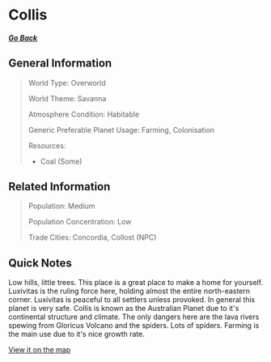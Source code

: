# Collis

##### [Go Back](/wiki/space#planets)

## General Information

> World Type: Overworld
>
> World Theme: Savanna
>
> Atmosphere Condition: Habitable
>
> Generic Preferable Planet Usage: Farming, Colonisation
>
> Resources:
> - Coal (Some)

## Related Information

> Population: Medium
>
> Population Concentration: Low
>
> Trade Cities: Concordia, Collost (NPC)

## Quick Notes

Low hills, little trees. This place is a great place to make a home for yourself. Luxivitas is the ruling force here, holding almost the entire north-eastern corner. Luxivitas is peaceful to all settlers unless provoked. In general this planet is very safe. Collis is known as the Australian Planet due to it's continental structure and climate. The only dangers here are the lava rivers spewing from Gloricus Volcano and the spiders. Lots of spiders. Farming is the main use due to it's nice growth rate.

[View it on the map](https://dynmap.starlegacy.net/?worldname=Collis)
